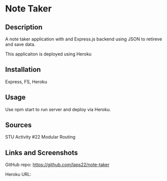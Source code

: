 # Note Taker

## Description
A note taker application with and Express.js backend using JSON to retireve and save data. 

This applicaiton is deployed  using Heroku

## Installation
Express, FS, Heroku

## Usage
Use npm start to run server and deploy via Heroku.

## Sources
STU Activity #22 Modular Routing

## Links and Screenshots

GitHub repo: https://github.com/laps22/note-taker

Heroku URL:
